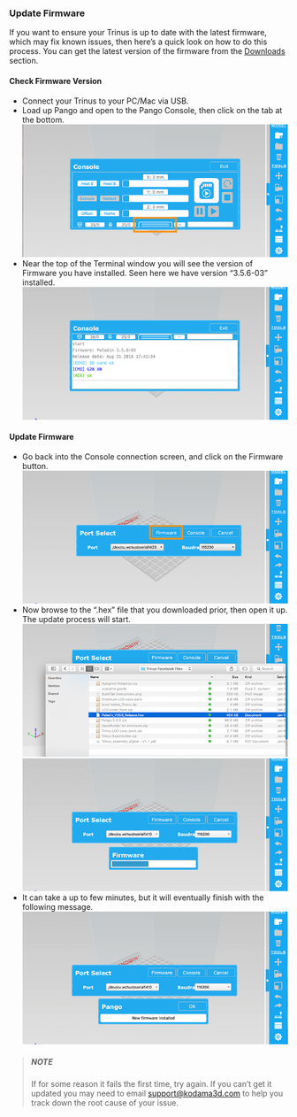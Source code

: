
### Update Firmware
If you want to ensure your Trinus is up to date with the latest firmware, which may fix known issues, then here’s a quick look on how to do this process. You can get the latest version of the firmware from the [Downloads](#download-it) section.

#### Check Firmware Version
* Connect your Trinus to your PC/Mac via USB.
* Load up Pango and open to the Pango Console, then click on the tab at the bottom. ![Pango - terminal button](chapter-08-advanced-procedures/firmware/img/pango-console-terminal-tab.png)
* Near the top of the Terminal window you will see the version of Firmware you have installed. Seen here we have version “3.5.6-03” installed. ![Pango - view terminal](chapter-08-advanced-procedures/firmware/img/pango-terminal-window.png)

#### Update Firmware
* Go back into the Console connection screen, and click on the Firmware button. ![Pango - console firmware button](chapter-08-advanced-procedures/firmware/img/pango-console-firmware.png)
* Now browse to the “.hex” file that you downloaded prior, then open it up. The update process will start. ![Pango - select firmware file](chapter-08-advanced-procedures/firmware/img/pango-firmware-select-file.png) ![Pango - firmware updating](chapter-08-advanced-procedures/firmware/img/pango-firmware-update-progress.png)
* It can take a up to few minutes, but it will eventually finish with the following message. ![Pango - firmware updated](chapter-08-advanced-procedures/firmware/img/pango-firmware-update-success.png)

> ##### NOTE
> If for some reason it fails the first time, try again. If you can’t get it updated you may need to email [support@kodama3d.com](mailto:support@kodama3d.com) to help you track down the root cause of your issue.